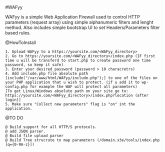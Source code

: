 #WAFyy

WAFyy is a simple Web Application Firewall used to control HTTP parameters (request array) using simple alphanumeric filters and lenght method.
Also includes simple bootstrap UI to set Headers/Parameters filter based rules.




@HowToInstall

	1. Upload WAFyy to a https://yoursite.com/<WAFyy_directory>
	2. Go to https://yoursite.com/<WAFyy_directory>/index.php (IF first time u will be transferd to start.php to create password one time password, so keep it safe)
	3. Enter your desired password (password > 10 characretrs)
	4. Add include.php file absolute path [include("/var/www/html/WAFyy/include.php");] to one of the files on your PHP application that u wish to protect. (if u add it to wp-config.php for example the WAF will protect all parameters) 
	[To get Linux/Windows absolute path on your site go to: https://yoursite.com/<WAFyy_directory>/index.php?location (after login)]
	5. Make sure "Collect new parameters" flag is "on" int the application.


@TO DO

	@ Build support for all HTTP/S protocols.
	@ add JSON parser.
	@ Build file upload parser
	@ Build Tree strucrute to map parameters (/domain.x3e/tools/index.php [q={0-9A-z}]) 
